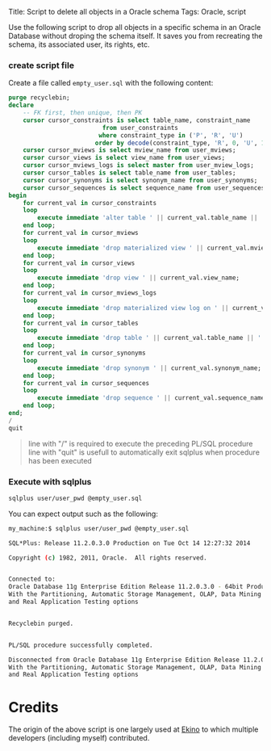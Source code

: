 Title: Script to delete all objects in a Oracle schema
Tags: Oracle, script

Use the following script to drop all objects in a specific schema in an Oracle Database without droping the schema itself. It saves you from recreating the schema, its associated user, its rights, etc.


### create script file

Create a file called ```empty_user.sql``` with the following content:

```sql
purge recyclebin;
declare
    -- FK first, then unique, then PK
    cursor cursor_constraints is select table_name, constraint_name
                          from user_constraints
                         where constraint_type in ('P', 'R', 'U')
                        order by decode(constraint_type, 'R', 0, 'U', 1, 'P', 2, 3);
    cursor cursor_mviews is select mview_name from user_mviews;
    cursor cursor_views is select view_name from user_views;
    cursor cursor_mviews_logs is select master from user_mview_logs;
    cursor cursor_tables is select table_name from user_tables;
    cursor cursor_synonyms is select synonym_name from user_synonyms;
    cursor cursor_sequences is select sequence_name from user_sequences;
begin
    for current_val in cursor_constraints
    loop
        execute immediate 'alter table ' || current_val.table_name || ' drop constraint ' || current_val.constraint_name;
    end loop;
    for current_val in cursor_mviews
    loop
        execute immediate 'drop materialized view ' || current_val.mview_name;
    end loop;
    for current_val in cursor_views
    loop
        execute immediate 'drop view ' || current_val.view_name;
    end loop;
    for current_val in cursor_mviews_logs
    loop
        execute immediate 'drop materialized view log on ' || current_val.master;
    end loop;
    for current_val in cursor_tables
    loop
        execute immediate 'drop table ' || current_val.table_name || ' purge';
    end loop;
    for current_val in cursor_synonyms
    loop
        execute immediate 'drop synonym ' || current_val.synonym_name;
    end loop;
    for current_val in cursor_sequences
    loop
        execute immediate 'drop sequence ' || current_val.sequence_name;
    end loop;
end;
/
quit
```

> line with "/" is required to execute the preceding PL/SQL procedure
> line with "quit" is usefull to automatically exit sqlplus when procedure has been executed

### Execute with sqlplus

```bash
sqlplus user/user_pwd @empty_user.sql
```

You can expect output such as the following:

```sh
my_machine:$ sqlplus user/user_pwd @empty_user.sql

SQL*Plus: Release 11.2.0.3.0 Production on Tue Oct 14 12:27:32 2014

Copyright (c) 1982, 2011, Oracle.  All rights reserved.


Connected to:
Oracle Database 11g Enterprise Edition Release 11.2.0.3.0 - 64bit Production
With the Partitioning, Automatic Storage Management, OLAP, Data Mining
and Real Application Testing options


Recyclebin purged.


PL/SQL procedure successfully completed.

Disconnected from Oracle Database 11g Enterprise Edition Release 11.2.0.3.0 - 64bit Production
With the Partitioning, Automatic Storage Management, OLAP, Data Mining
and Real Application Testing options
```

# Credits

The origin of the above script is one largely used at [Ekino](https://twitter.com/3k1n0) to which multiple developers (including myself) contributed.
